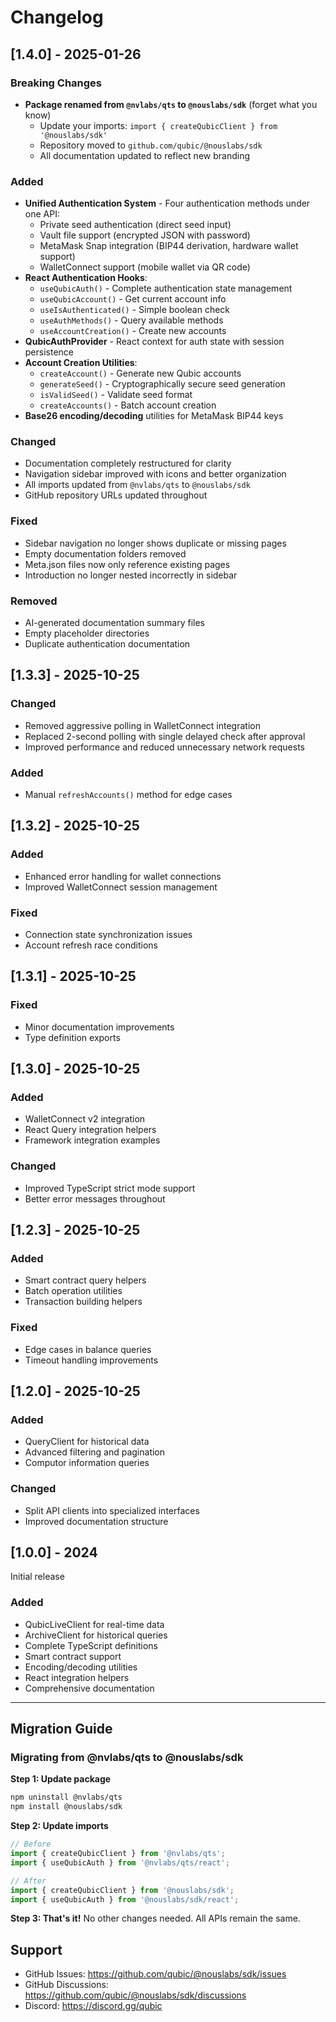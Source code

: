 # Changelog

## [1.4.0] - 2025-01-26

### Breaking Changes

- **Package renamed from `@nvlabs/qts` to `@nouslabs/sdk`** (forget what you know)
  - Update your imports: `import { createQubicClient } from '@nouslabs/sdk'`
  - Repository moved to `github.com/qubic/@nouslabs/sdk`
  - All documentation updated to reflect new branding

### Added

- **Unified Authentication System** - Four authentication methods under one API:
  - Private seed authentication (direct seed input)
  - Vault file support (encrypted JSON with password)
  - MetaMask Snap integration (BIP44 derivation, hardware wallet support)
  - WalletConnect support (mobile wallet via QR code)
- **React Authentication Hooks**:
  - `useQubicAuth()` - Complete authentication state management
  - `useQubicAccount()` - Get current account info
  - `useIsAuthenticated()` - Simple boolean check
  - `useAuthMethods()` - Query available methods
  - `useAccountCreation()` - Create new accounts
- **QubicAuthProvider** - React context for auth state with session persistence
- **Account Creation Utilities**:
  - `createAccount()` - Generate new Qubic accounts
  - `generateSeed()` - Cryptographically secure seed generation
  - `isValidSeed()` - Validate seed format
  - `createAccounts()` - Batch account creation
- **Base26 encoding/decoding** utilities for MetaMask BIP44 keys

### Changed

- Documentation completely restructured for clarity
- Navigation sidebar improved with icons and better organization
- All imports updated from `@nvlabs/qts` to `@nouslabs/sdk`
- GitHub repository URLs updated throughout

### Fixed

- Sidebar navigation no longer shows duplicate or missing pages
- Empty documentation folders removed
- Meta.json files now only reference existing pages
- Introduction no longer nested incorrectly in sidebar

### Removed

- AI-generated documentation summary files
- Empty placeholder directories
- Duplicate authentication documentation

## [1.3.3] - 2025-10-25

### Changed

- Removed aggressive polling in WalletConnect integration
- Replaced 2-second polling with single delayed check after approval
- Improved performance and reduced unnecessary network requests

### Added

- Manual `refreshAccounts()` method for edge cases

## [1.3.2] - 2025-10-25

### Added

- Enhanced error handling for wallet connections
- Improved WalletConnect session management

### Fixed

- Connection state synchronization issues
- Account refresh race conditions

## [1.3.1] - 2025-10-25

### Fixed

- Minor documentation improvements
- Type definition exports

## [1.3.0] - 2025-10-25

### Added

- WalletConnect v2 integration
- React Query integration helpers
- Framework integration examples

### Changed

- Improved TypeScript strict mode support
- Better error messages throughout

## [1.2.3] - 2025-10-25

### Added

- Smart contract query helpers
- Batch operation utilities
- Transaction building helpers

### Fixed

- Edge cases in balance queries
- Timeout handling improvements

## [1.2.0] - 2025-10-25

### Added

- QueryClient for historical data
- Advanced filtering and pagination
- Computor information queries

### Changed

- Split API clients into specialized interfaces
- Improved documentation structure

## [1.0.0] - 2024

Initial release

### Added

- QubicLiveClient for real-time data
- ArchiveClient for historical queries
- Complete TypeScript definitions
- Smart contract support
- Encoding/decoding utilities
- React integration helpers
- Comprehensive documentation

---

## Migration Guide

### Migrating from @nvlabs/qts to @nouslabs/sdk

**Step 1: Update package**
```bash
npm uninstall @nvlabs/qts
npm install @nouslabs/sdk
```

**Step 2: Update imports**
```typescript
// Before
import { createQubicClient } from '@nvlabs/qts';
import { useQubicAuth } from '@nvlabs/qts/react';

// After
import { createQubicClient } from '@nouslabs/sdk';
import { useQubicAuth } from '@nouslabs/sdk/react';
```

**Step 3: That's it!**
No other changes needed. All APIs remain the same.

## Support

- GitHub Issues: https://github.com/qubic/@nouslabs/sdk/issues
- GitHub Discussions: https://github.com/qubic/@nouslabs/sdk/discussions
- Discord: https://discord.gg/qubic